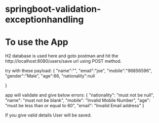 # springboot-validation-exceptionhandling


# To use the App
H2 database is used here and 
goto postman and hit the http://localhost:8080/users/save url using POST method.

try with these payload:
{
    "name":"",
    "email":"joe",
    "mobile":"96856596",
    "gender":"Male",
    "age":66,
    "nationality":null
    
}

app will validate and give below errors:
{
    "nationality": "must not be null",
    "name": "must not be blank",
    "mobile": "Invalid Mobile Number",
    "age": "must be less than or equal to 60",
    "email": "Invalid Email address"
}

If you give valid details User will be saved.
